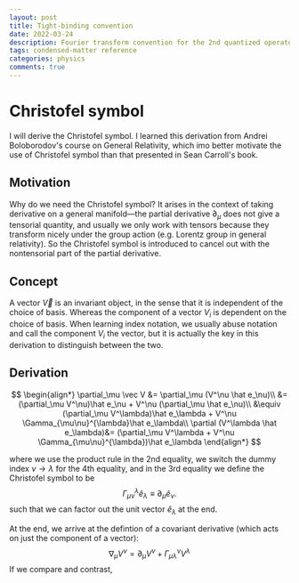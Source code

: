 ```yaml
---
layout: post
title: Tight-binding convention
date: 2022-03-24
description: Fourier transform convention for the 2nd quantized operators
tags: condensed-matter reference
categories: physics
comments: true
---
```






# Christofel symbol

I will derive the Christofel symbol. I learned this derivation from Andrei Boloborodov's course on General Relativity, which imo better motivate the use of Christofel symbol than that presented in Sean Carroll's book.

## Motivation

Why do we need the Christofel symbol? It arises in the context of taking derivative on a general manifold—the partial derivative $\partial_\mu$ does not give a tensorial quantity, and usually we only work with tensors because they transform nicely under the group action (e.g. Lorentz group in general relativity). So the Christofel symbol is introduced to cancel out with the nontensorial part of the partial derivative.

## Concept

A vector $\vec V$ is an invariant object, in the sense that it is independent of the choice of basis. Whereas the component of a vector $V_i$ is dependent on the choice of basis. When learning index notation, we usually abuse notation and call the component $V_i$ the vector, but it is actually the key in this derivation to distinguish between the two.

## Derivation

$$
\begin{align*}
\partial_\mu \vec V &= \partial_\mu (V^\nu \hat e_\nu)\\
&= (\partial_\mu V^\nu)\hat e_\nu + V^\nu (\partial_\mu \hat e_\nu)\\
&\equiv (\partial_\mu V^\lambda)\hat e_\lambda + V^\nu \Gamma_{\mu\nu}^{\lambda}\hat e_\lambda\\
\partial (V^\lambda \hat e_\lambda)&= (\partial_\mu V^\lambda + V^\nu \Gamma_{\mu\nu}^{\lambda})\hat e_\lambda
\end{align*}
$$

where we use the product rule in the 2nd equality, we switch the dummy index $\nu\rightarrow \lambda$ for the 4th equality, and in the 3rd equality we define the Christofel symbol to be
$$
\Gamma^\lambda_{\mu\nu} \hat e_{\lambda} \equiv \partial_\mu \hat e_{\nu}.
$$
such that we can factor out the unit vector $\hat e_\lambda$ at the end.



At the end, we arrive at the defintion of a covariant derivative (which acts on just the component of a vector):
$$
\nabla_\mu V^\nu = \partial_\mu V^\nu + \Gamma^\nu_{\mu\lambda} V^\lambda
$$
If we compare and contrast, 




